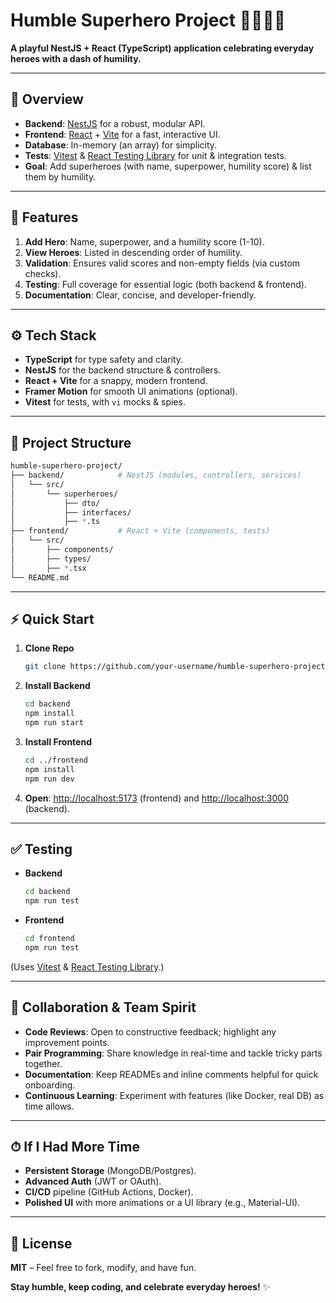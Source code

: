 # Humble Superhero Project 🦸‍♀️🦸‍♂️

**A playful NestJS + React (TypeScript) application celebrating everyday heroes with a dash of humility.**

---

## 🚀 Overview
- **Backend**: [NestJS](https://nestjs.com/) for a robust, modular API.
- **Frontend**: [React](https://reactjs.org/) + [Vite](https://vitejs.dev/) for a fast, interactive UI.
- **Database**: In-memory (an array) for simplicity.
- **Tests**: [Vitest](https://vitest.dev/) & [React Testing Library](https://testing-library.com/) for unit & integration tests.
- **Goal**: Add superheroes (with name, superpower, humility score) & list them by humility.

---

## 🎯 Features
1. **Add Hero**: Name, superpower, and a humility score (1-10).
2. **View Heroes**: Listed in descending order of humility.
3. **Validation**: Ensures valid scores and non-empty fields (via custom checks).
4. **Testing**: Full coverage for essential logic (both backend & frontend).
5. **Documentation**: Clear, concise, and developer-friendly.

---

## ⚙️ Tech Stack
- **TypeScript** for type safety and clarity.
- **NestJS** for the backend structure & controllers.
- **React + Vite** for a snappy, modern frontend.
- **Framer Motion** for smooth UI animations (optional).
- **Vitest** for tests, with `vi` mocks & spies.

---

## 📂 Project Structure
```bash
humble-superhero-project/
├── backend/            # NestJS (modules, controllers, services)
│   └── src/
│       └── superheroes/
│           ├── dto/
│           ├── interfaces/
│           ├── *.ts
├── frontend/           # React + Vite (components, tests)
│   └── src/
│       ├── components/
│       ├── types/
│       ├── *.tsx
└── README.md
```

---

## ⚡ Quick Start
1. **Clone Repo**  
   ```bash
   git clone https://github.com/your-username/humble-superhero-project.git
   ```
2. **Install Backend**  
   ```bash
   cd backend
   npm install
   npm run start
   ```
3. **Install Frontend**  
   ```bash
   cd ../frontend
   npm install
   npm run dev
   ```
4. **Open**: [http://localhost:5173](http://localhost:5173) (frontend) and [http://localhost:3000](http://localhost:3000) (backend).

---

## ✅ Testing
- **Backend**  
  ```bash
  cd backend
  npm run test
  ```
- **Frontend**  
  ```bash
  cd frontend
  npm run test
  ```

(Uses [Vitest](https://vitest.dev/) & [React Testing Library](https://testing-library.com/docs/react-testing-library/intro/).)

---

## 🤝 Collaboration & Team Spirit
- **Code Reviews**: Open to constructive feedback; highlight any improvement points.
- **Pair Programming**: Share knowledge in real-time and tackle tricky parts together.
- **Documentation**: Keep READMEs and inline comments helpful for quick onboarding.
- **Continuous Learning**: Experiment with features (like Docker, real DB) as time allows.

---

## ⏱ If I Had More Time
- **Persistent Storage** (MongoDB/Postgres).
- **Advanced Auth** (JWT or OAuth).
- **CI/CD** pipeline (GitHub Actions, Docker).
- **Polished UI** with more animations or a UI library (e.g., Material-UI).

---

## 📜 License
**MIT** – Feel free to fork, modify, and have fun.  

**Stay humble, keep coding, and celebrate everyday heroes!** ✨  
